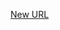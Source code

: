 



[New URL](../file-___home_harshil_Desktop_open-source_palisadoes_talawa_lib_exceptions_critical_action_exception/)


